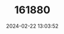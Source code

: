 ---
title: "161880"
category: "Limonium sventenii"
draft: false
date: 2024-02-22 13:03:52
languages:
  Spanish; Castilian: ["Siempreviva Azul"]
---